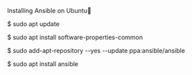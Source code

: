 Installing Ansible on Ubuntu

$ sudo apt update

$ sudo apt install software-properties-common

$ sudo add-apt-repository --yes --update ppa:ansible/ansible

$ sudo apt install ansible
